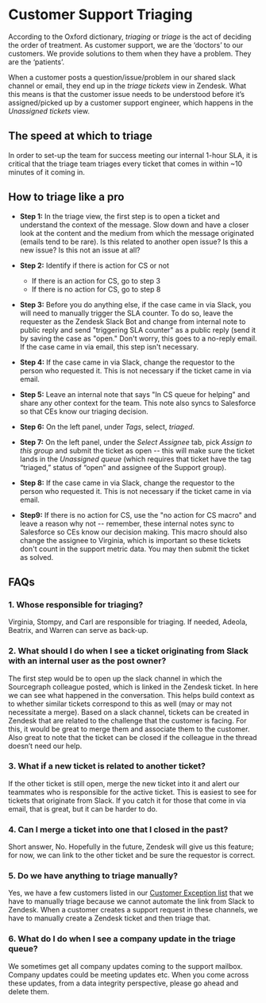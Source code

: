 # Customer Support Triaging
According to the Oxford dictionary, *triaging* or *triage* is the act of deciding the order of treatment. As customer support, we are the ‘doctors’ to our customers. We provide solutions to them when they have a problem. They are the ‘patients’.

When a customer posts a question/issue/problem in our shared slack channel or email, they end up in the *triage tickets* view in Zendesk.
What this means is that the customer issue needs to be understood before it’s assigned/picked up by a customer support engineer, which happens in the *Unassigned tickets* view.

## The speed at which to triage
In order to set-up the team for success meeting our internal 1-hour SLA, it is critical that the triage team triages every ticket that comes in within ~10 minutes of it coming in. 

## How to triage like a pro
* **Step 1:** In the triage view, the first step is to open a ticket and understand the context of the message. Slow down and have a closer look at the content and the medium from which the message originated (emails tend to be rare). Is this related to another open issue? Is this a new issue? Is this not an issue at all?

* **Step 2:** Identify if there is action for CS or not
	* If there is an action for CS, go to step 3
	* If there is no action for CS, go to step 8


* **Step 3:** Before you do anything else, if the case came in via Slack, you will need to manually trigger the SLA counter. To do so, leave the requester as the Zendesk Slack Bot and change from internal note to public reply and send "triggering SLA counter" as a public reply (send it by saving the case as "open." Don't worry, this goes to a no-reply email. If the case came in via email, this step isn't necessary. 

* **Step 4:** If the case came in via Slack, change the requestor to the person who requested it. This is not necessary if the ticket came in via email. 

* **Step 5:** Leave an internal note that says "In CS queue for helping" and share any other context for the team. This note also syncs to Salesforce so that CEs know our triaging decision. 

* **Step 6:** On the left panel, under *Tags*, select, *triaged*.

* **Step 7:** On the left panel, under the *Select Assignee* tab, pick *Assign to this group* and submit the ticket as open -- this will make sure the ticket lands in the *Unassigned queue* (which requires that ticket have the tag “triaged,” status of “open” and assignee of the Support group).  

* **Step 8:** If the case came in via Slack, change the requestor to the person who requested it. This is not necessary if the ticket came in via email. 

* **Step9:** If there is no action for CS, use the "no action for CS macro" and leave a reason why not -- remember, these internal notes sync to Salesforce so CEs know our decision making. This macro should also change the assignee to Virginia, which is important so these tickets don't count in the support metric data. You may then submit the ticket as solved.

## FAQs

### 1. Whose responsible for triaging?

Virginia, Stompy, and Carl are responsible for triaging. If needed, Adeola, Beatrix, and Warren can serve as back-up.

### 2. What should I do when I see a ticket originating from Slack with an internal user as the post owner?

The first step would be to open up the slack channel in which the Sourcegraph colleague posted, which is linked in the Zendesk ticket. In here we can see what happened in the conversation. This helps build context as to whether similar tickets correspond to this as well (may or may not necessitate a merge). Based on a slack channel, tickets can be created in Zendesk that are related to the challenge that the customer is facing. For this, it would be great to merge them and associate them to the customer. Also great to note that the ticket can be closed if the colleague in the thread doesn’t need our help.

### 3. What if a new ticket is related to another ticket?

If the other ticket is still open, merge the new ticket into it and alert our teammates who is responsible for the active ticket. This is easiest to see for tickets that originate from Slack. If you catch it for those that come in via email, that is great, but it can be harder to do.

### 4. Can I merge a ticket into one that I closed in the past?
Short answer, No. Hopefully in the future, Zendesk will give us this feature; for now, we can link to the other ticket and be sure the requestor is correct.

### 5. Do we have anything to triage manually?

Yes, we have a few customers listed in our [Customer Exception list](customer-exceptions.md) that we have to manually triage because we cannot automate the link from Slack to Zendesk. When a customer creates a support request in these channels, we have to manually create a Zendesk ticket and then triage that.

### 6. What do I do when I see a company update in the triage queue?

We sometimes get all company updates coming to the support mailbox. Company updates could be meeting updates etc. When you come across these updates, from a data integrity perspective, please go ahead and delete them.
